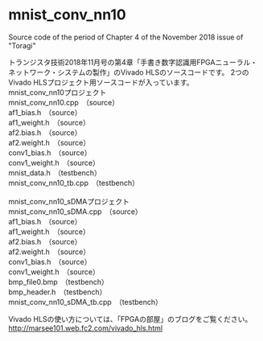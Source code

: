 # mnist_conv_nn10
Source code of the period of Chapter 4 of the November 2018 issue of "Toragi"

トランジスタ技術2018年11月号の第4章「手書き数字認識用FPGAニューラル・ネットワーク・システムの製作」のVivado HLSのソースコードです。
2つのVivado HLSプロジェクト用ソースコードが入っています。<br>
mnist_conv_nn10プロジェクト<br>
 mnist_conv_nn10.cpp　（source）<br>
 af1_bias.h　（source）<br>
 af1_weight.h　（source）<br>
 af2.bias.h　（source）<br>
 af2.weight.h　（source）<br>
 conv1_bias.h　（source）<br>
 conv1_weight.h　（source）<br>
 mnist_data.h　（testbench）<br>
 mnist_conv_nn10_tb.cpp　（testbench）<br>
 <br>
mnist_conv_nn10_sDMAプロジェクト<br>
 mnist_conv_nn10_sDMA.cpp　（source）<br>
 af1_bias.h　（source）<br>
 af1_weight.h　（source）<br>
 af2.bias.h　（source）<br>
 af2.weight.h　（source）<br>
 conv1_bias.h　（source）<br>
 conv1_weight.h　（source）<br>
 bmp_file0.bmp　（testbench）<br>
 bmp_header.h　（testbench）<br>
 mnist_conv_nn10_sDMA_tb.cpp　（testbench）<br>
 
Vivado HLSの使い方については、「FPGAの部屋」のブログをご覧ください。<br>
http://marsee101.web.fc2.com/vivado_hls.html
